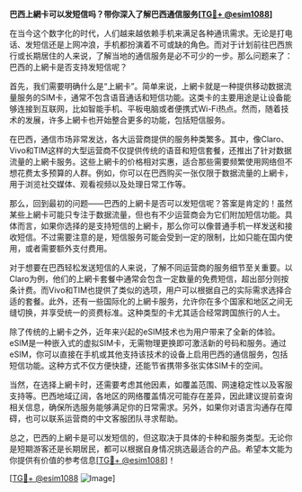 **巴西上網卡可以发短信吗？带你深入了解巴西通信服务[[TG💪+ @esim1088](https://t.me/s/esim1088)]**

在当今这个数字化的时代，人们越来越依赖手机来满足各种通讯需求。无论是打电话、发短信还是上网冲浪，手机都扮演着不可或缺的角色。而对于计划前往巴西旅行或长期居住的人来说，了解当地的通信服务是必不可少的一步。那么问题来了：巴西的上網卡是否支持发短信呢？

首先，我们需要明确什么是“上網卡”。简单来说，上網卡就是一种提供移动数据流量服务的SIM卡，通常不包含语音通话和短信功能。这类卡的主要用途是让设备能够连接到互联网，比如智能手机、平板电脑或者便携式Wi-Fi热点。然而，随着技术的发展，许多上網卡也开始整合更多的功能，包括短信服务。

在巴西，通信市场非常发达，各大运营商提供的服务种类繁多。其中，像Claro、Vivo和TIM这样的大型运营商不仅提供传统的语音和短信套餐，还推出了针对数据流量的上網卡服务。这些上網卡的价格相对实惠，适合那些需要频繁使用网络但不想花费太多预算的人群。例如，你可以在巴西购买一张仅限于数据流量的上網卡，用于浏览社交媒体、观看视频以及处理日常工作等。

那么，回到最初的问题——巴西的上網卡是否可以发短信呢？答案是肯定的！虽然某些上網卡可能只专注于数据流量，但也有不少运营商会为它们附加短信功能。具体而言，如果你选择的是支持短信的上網卡，那么你可以像普通手机一样发送和接收短信。不过需要注意的是，短信服务可能会受到一定的限制，比如只能在国内使用，或者需要额外支付费用。

对于想要在巴西轻松发送短信的人来说，了解不同运营商的服务细节至关重要。以Claro为例，他们的上網卡套餐中通常会包含一定数量的免费短信，超出部分则按条计费。而Vivo和TIM也提供了类似的选项，用户可以根据自己的实际需求选择合适的套餐。此外，还有一些国际化的上網卡服务，允许你在多个国家和地区之间无缝切换，并享受统一的资费标准。这种类型的卡尤其适合经常跨国旅行的人士。

除了传统的上網卡之外，近年来兴起的eSIM技术也为用户带来了全新的体验。eSIM是一种嵌入式的虚拟SIM卡，无需物理更换即可激活新的号码和服务。通过eSIM，你可以直接在手机或其他支持该技术的设备上启用巴西的通信服务，包括短信功能。这种方式不仅方便快捷，还能节省携带多张实体SIM卡的空间。

当然，在选择上網卡时，还需要考虑其他因素，如覆盖范围、网速稳定性以及客服支持等。巴西地域辽阔，各地区的网络覆盖情况可能存在差异，因此建议提前查询相关信息，确保所选服务能够满足你的日常需求。另外，如果你对语言沟通存在障碍，也可以联系运营商的中文客服团队寻求帮助。

总之，巴西的上網卡是可以发短信的，但这取决于具体的卡种和服务类型。无论你是短期游客还是长期居民，都可以根据自身情况挑选最适合的产品。希望本文能为你提供有价值的参考信息[[TG💪+ @esim1088](https://t.me/s/esim1088)]！

[[TG💪+ @esim1088](https://t.me/s/esim1088) ![Image](https://i.postimg.cc/4NQfJmqS/Snipaste-2025-05-13-00-14-12.png)]